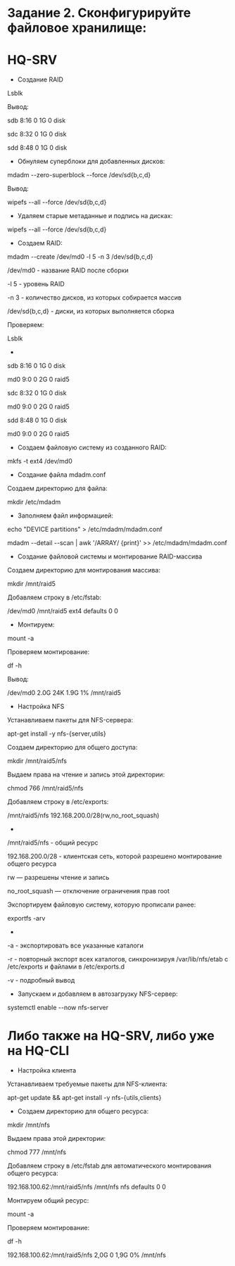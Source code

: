 # Задание 2. Сконфигурируйте файловое хранилище:

# HQ-SRV

* Создание RAID
  
Lsblk

Вывод:

sdb  8:16  0  1G  0  disk

sdc  8:32  0  1G  0  disk

sdd  8:48  0  1G  0  disk

* Обнуляем суперблоки для добавленных дисков:
  
mdadm --zero-superblock --force /dev/sd{b,c,d}

Вывод:

wipefs --all --force /dev/sd{b,c,d}

* Удаляем старые метаданные и подпись на дисках:
  
wipefs --all --force /dev/sd{b,c,d}

* Создаем RAID:
  
mdadm --create /dev/md0 -l 5 -n 3 /dev/sd{b,c,d}

/dev/md0 - название RAID после сборки

-l 5 - уровень RAID

-n 3 - количество дисков, из которых собирается массив

/dev/sd{b,c,d} - диски, из которых выполняется сборка

Проверяем:

Lsblk

*

sdb  8:16  0  1G  0  disk

  md0  9:0  0  2G  0  raid5
  
sdc  8:32  0  1G  0  disk

  md0  9:0  0  2G  0  raid5
  
sdd  8:48  0  1G  0  disk

  md0  9:0  0  2G  0  raid5

* Создаем файловую систему из созданного RAID:
  
mkfs -t ext4 /dev/md0

* Создание файла mdadm.conf
  
Создаем директорию для файла:

mkdir /etc/mdadm

* Заполняем файл информацией:
  
echo "DEVICE partitions" > /etc/mdadm/mdadm.conf

mdadm --detail --scan | awk '/ARRAY/ {print}' >> /etc/mdadm/mdadm.conf

* Создание файловой системы и монтирование RAID-массива
  
Создаем директорию для монтирования массива:

mkdir /mnt/raid5

Добавляем строку в /etc/fstab:

/dev/md0  /mnt/raid5  ext4  defaults  0  0

* Монтируем:
  
mount -a

Проверяем монтирование:

df -h

Вывод:

/dev/md0  2.0G  24K  1.9G  1%  /mnt/raid5

* Настройка NFS
  
Устанавливаем пакеты для NFS-сервера:

apt-get install -y nfs-{server,utils}

Создаем директорию для общего доступа:

mkdir /mnt/raid5/nfs

Выдаем права на чтение и запись этой директории:

chmod 766 /mnt/raid5/nfs

Добавляем строку в /etc/exports:

/mnt/raid5/nfs 192.168.200.0/28(rw,no_root_squash)

*

/mnt/raid5/nfs - общий ресурс

192.168.200.0/28 - клиентская сеть, которой разрешено монтирование общего ресурса

rw — разрешены чтение и запись

no_root_squash — отключение ограничения прав root

Экспортируем файловую систему, которую прописали ранее:

exportfs -arv

*

-a - экспортировать все указанные каталоги

-r - повторный экспорт всех каталогов, синхронизируя /var/lib/nfs/etab с /etc/exports и файлами в /etc/exports.d

-v - подробный вывод

* Запускаем и добавляем в автозагрузку NFS-сервер:
  
systemctl enable --now nfs-server

# Либо также на HQ-SRV, либо уже на HQ-CLI

* Настройка клиента
  
Устанавливаем требуемые пакеты для NFS-клиента:

apt-get update && apt-get install -y nfs-{utils,clients}

* Создаем директорию для общего ресурса:

mkdir /mnt/nfs

Выдаем права этой директории:

chmod 777 /mnt/nfs

Добавляем строку в /etc/fstab для автоматического монтирования общего ресурса:

192.168.100.62:/mnt/raid5/nfs  /mnt/nfs  nfs  defaults  0  0

Монтируем общий ресурс:

mount -a

Проверяем монтирование:

df -h

192.168.100.62:/mnt/raid5/nfs  2,0G  0  1,9G  0%  /mnt/nfs
